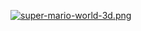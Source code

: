 [![super-mario-world-3d.png](https://i.postimg.cc/4yHbGYDH/super-mario-world-3d.png)](https://super-mario-3-d-world.vercel.app/)

